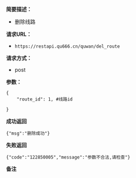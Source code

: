  
**简要描述：** 

- 删除线路

**请求URL：** 
- ` https://restapi.qu666.cn/quwan/del_route `
  
**请求方式：**
- post

**参数：** 
```
{
    "route_id": 1, #线路id
    
}
```




 **成功返回**
```
{"msg":"删除成功"}
```

 **失败返回** 

```
{"code":"122850005","message":"参数不合法,请检查"}

```

 **备注** 

